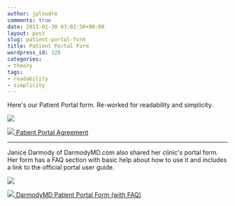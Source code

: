 ```yaml
---
author: jploudre
comments: true
date: 2011-01-30 03:02:50+00:00
layout: post
slug: patient-portal-form
title: Patient Portal Form
wordpress_id: 328
categories:
- theory
tags:
- readability
- simplicity
---
```


Here's our Patient Portal form.  Re-worked for readability and simplicity.

![](http://unchart.com/wp-content/uploads/2011/01/Screen-shot-2011-01-29-at-6.59.15-PM.png)

[![](http://unchart.com/wp-content/uploads/2011/01/57-download.png) Patient Portal Agreement](http://unchart.com/wp-content/uploads/2011/01/patient-portal-agreement.doc)

-------------

Janice Darmody of DarmodyMD.com also shared her clinic's portal form. Her form has a FAQ section with basic help about how to use it and includes a link to the official portal user guide.

[![](http://unchart.com/wp-content/uploads/2011/01/Screen-Shot-2011-10-26-at-6.32.30-AM.png)](http://unchart.com/wp-content/uploads/2011/01/patientportalauthform.pdf)

[![](http://unchart.com/wp-content/uploads/2011/01/57-download.png) DarmodyMD Patient Portal Form (with FAQ)](http://unchart.com/wp-content/uploads/2011/01/patientportalauthform.pdf)
